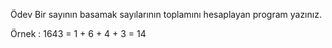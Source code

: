 Ödev
Bir sayının basamak sayılarının toplamını hesaplayan program yazınız.

Örnek : 1643 = 1 + 6 + 4 + 3 = 14
